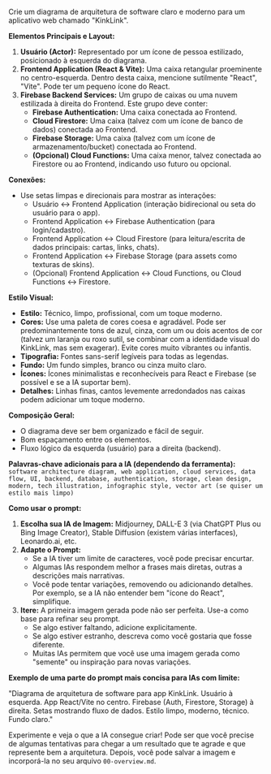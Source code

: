Crie um diagrama de arquitetura de software claro e moderno para um aplicativo web chamado "KinkLink".

**Elementos Principais e Layout:**

1.  **Usuário (Actor):** Representado por um ícone de pessoa estilizado, posicionado à esquerda do diagrama.
2.  **Frontend Application (React & Vite):** Uma caixa retangular proeminente no centro-esquerda. Dentro desta caixa, mencione sutilmente "React", "Vite". Pode ter um pequeno ícone do React.
3.  **Firebase Backend Services:** Um grupo de caixas ou uma nuvem estilizada à direita do Frontend. Este grupo deve conter:
    *   **Firebase Authentication:** Uma caixa conectada ao Frontend.
    *   **Cloud Firestore:** Uma caixa (talvez com um ícone de banco de dados) conectada ao Frontend.
    *   **Firebase Storage:** Uma caixa (talvez com um ícone de armazenamento/bucket) conectada ao Frontend.
    *   **(Opcional) Cloud Functions:** Uma caixa menor, talvez conectada ao Firestore ou ao Frontend, indicando uso futuro ou opcional.

**Conexões:**

*   Use setas limpas e direcionais para mostrar as interações:
    *   Usuário <-> Frontend Application (interação bidirecional ou seta do usuário para o app).
    *   Frontend Application <-> Firebase Authentication (para login/cadastro).
    *   Frontend Application <-> Cloud Firestore (para leitura/escrita de dados principais: cartas, links, chats).
    *   Frontend Application <-> Firebase Storage (para assets como texturas de skins).
    *   (Opcional) Frontend Application <-> Cloud Functions, ou Cloud Functions <-> Firestore.

**Estilo Visual:**

*   **Estilo:** Técnico, limpo, profissional, com um toque moderno.
*   **Cores:** Use uma paleta de cores coesa e agradável. Pode ser predominantemente tons de azul, cinza, com um ou dois acentos de cor (talvez um laranja ou roxo sutil, se combinar com a identidade visual do KinkLink, mas sem exagerar). Evite cores muito vibrantes ou infantis.
*   **Tipografia:** Fontes sans-serif legíveis para todas as legendas.
*   **Fundo:** Um fundo simples, branco ou cinza muito claro.
*   **Ícones:** Ícones minimalistas e reconhecíveis para React e Firebase (se possível e se a IA suportar bem).
*   **Detalhes:** Linhas finas, cantos levemente arredondados nas caixas podem adicionar um toque moderno.

**Composição Geral:**

*   O diagrama deve ser bem organizado e fácil de seguir.
*   Bom espaçamento entre os elementos.
*   Fluxo lógico da esquerda (usuário) para a direita (backend).

**Palavras-chave adicionais para a IA (dependendo da ferramenta):**
`software architecture diagram, web application, cloud services, data flow, UI, backend, database, authentication, storage, clean design, modern, tech illustration, infographic style, vector art (se quiser um estilo mais limpo)`

**Como usar o prompt:**

1.  **Escolha sua IA de Imagem:** Midjourney, DALL-E 3 (via ChatGPT Plus ou Bing Image Creator), Stable Diffusion (existem várias interfaces), Leonardo.ai, etc.
2.  **Adapte o Prompt:**
    *   Se a IA tiver um limite de caracteres, você pode precisar encurtar.
    *   Algumas IAs respondem melhor a frases mais diretas, outras a descrições mais narrativas.
    *   Você pode tentar variações, removendo ou adicionando detalhes. Por exemplo, se a IA não entender bem "ícone do React", simplifique.
3.  **Itere:** A primeira imagem gerada pode não ser perfeita. Use-a como base para refinar seu prompt.
    *   Se algo estiver faltando, adicione explicitamente.
    *   Se algo estiver estranho, descreva como você gostaria que fosse diferente.
    *   Muitas IAs permitem que você use uma imagem gerada como "semente" ou inspiração para novas variações.

**Exemplo de uma parte do prompt mais concisa para IAs com limite:**

"Diagrama de arquitetura de software para app KinkLink. Usuário à esquerda. App React/Vite no centro. Firebase (Auth, Firestore, Storage) à direita. Setas mostrando fluxo de dados. Estilo limpo, moderno, técnico. Fundo claro."

Experimente e veja o que a IA consegue criar! Pode ser que você precise de algumas tentativas para chegar a um resultado que te agrade e que represente bem a arquitetura. Depois, você pode salvar a imagem e incorporá-la no seu arquivo `00-overview.md`.
